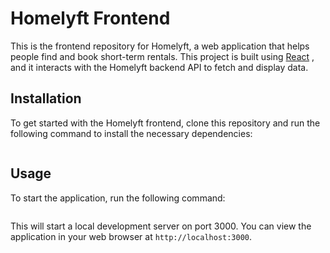 # Homelyft Frontend

This is the frontend repository for Homelyft, a web application that helps people find and book short-term rentals. This project is built using [React](https://reactjs.org/) , and it interacts with the Homelyft backend API to fetch and display data.

## Installation

To get started with the Homelyft frontend, clone this repository and run the following command to install the necessary dependencies:

```npm install
```

## Usage

To start the application, run the following command:

```npm start
```

This will start a local development server on port 3000. You can view the application in your web browser at `http://localhost:3000`.

